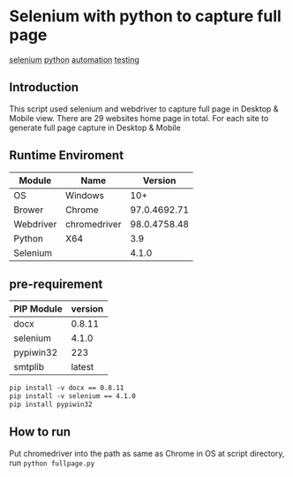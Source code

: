 # Selenium with python to capture full page
<abbr title="selenium">selenium</abbr>
<abbr title="python">python</abbr>
<abbr title="automation">automation</abbr>
<abbr title="testing">testing</abbr>


## Introduction
This script used selenium and webdriver to capture full page in Desktop & Mobile view. There are 29 websites home page in total. For each site to generate full page capture in Desktop & Mobile

## Runtime Enviroment

|  Module  | Name    |   Version  |     
| --- | --- | --- |
| OS   | Windows   |   10+  |    
|   Brower | Chrome    |   97.0.4692.71   |    
|   Webdriver| chromedriver   |   98.0.4758.48  |  
|   Python| X64  |   3.9  |    
|   Selenium|  |   4.1.0  |    

## pre-requirement

|    PIP Module |  version   |
| --- | --- |
|   docx  |  0.8.11   |
|   selenium |  4.1.0   |
|   pypiwin32 |  223   |
|   smtplib |  latest   |

``` apache
pip install -v docx == 0.8.11
pip install -v selenium == 4.1.0
pip install pypiwin32
```

## How to run
Put chromedriver into the path as same as Chrome in OS
at script directory, run `python fullpage.py`
